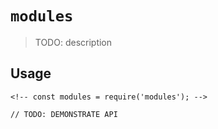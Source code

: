 # `modules`

> TODO: description

## Usage

```
<!-- const modules = require('modules'); -->

// TODO: DEMONSTRATE API
```
